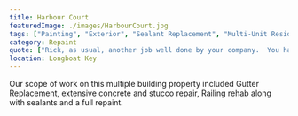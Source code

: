 ```yaml
---
title: Harbour Court
featuredImage: ./images/HarbourCourt.jpg
tags: ["Painting", "Exterior", "Sealant Replacement", "Multi-Unit Residential", "Stucco Repair", "Concrete Restoration", "Railing Replacement", "Gutter Replacement"]
category: Repaint
quote: ["Rick, as usual, another job well done by your company.  You handled a very difficult job with very demanding residents with the professionalism and attention to detail I have become accustomed to from your firm.  The residents are very pleased", "Kevin Jakub - Sr. Regional Director - The Continental Group", "https://www.fsresidential.com/florida"]
location: Longboat Key
---
```


Our scope of work on this multiple building property included Gutter Replacement, extensive concrete and stucco repair, Railing rehab along with sealants and a full repaint.